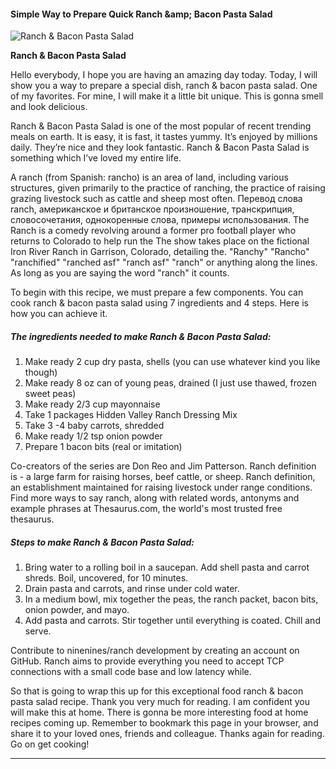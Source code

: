             

#### Simple Way to Prepare Quick Ranch &amp;amp; Bacon Pasta Salad

![Ranch &amp; Bacon Pasta Salad](https://img-global.cpcdn.com/recipes/5357728866238464/751x532cq70/ranch-bacon-pasta-salad-recipe-main-photo.jpg)

**Ranch &amp; Bacon Pasta Salad**

Hello everybody, I hope you are having an amazing day today. Today, I will show you a way to prepare a special dish, ranch & bacon pasta salad. One of my favorites. For mine, I will make it a little bit unique. This is gonna smell and look delicious.

Ranch & Bacon Pasta Salad is one of the most popular of recent trending meals on earth. It is easy, it is fast, it tastes yummy. It’s enjoyed by millions daily. They’re nice and they look fantastic. Ranch & Bacon Pasta Salad is something which I’ve loved my entire life.

A ranch (from Spanish: rancho) is an area of land, including various structures, given primarily to the practice of ranching, the practice of raising grazing livestock such as cattle and sheep most often. Перевод слова ranch, американское и британское произношение, транскрипция, словосочетания, однокоренные слова, примеры использования. The Ranch is a comedy revolving around a former pro football player who returns to Colorado to help run the The show takes place on the fictional Iron River Ranch in Garrison, Colorado, detailing the. "Ranchy" "Rancho" "ranchified" "ranched asf" "ranch asf" "ranch" or anything along the lines. As long as you are saying the word "ranch" it counts.

To begin with this recipe, we must prepare a few components. You can cook ranch & bacon pasta salad using 7 ingredients and 4 steps. Here is how you can achieve it.

##### The ingredients needed to make Ranch & Bacon Pasta Salad:

1.  Make ready 2 cup dry pasta, shells (you can use whatever kind you like though)
2.  Make ready 8 oz can of young peas, drained (I just use thawed, frozen sweet peas)
3.  Make ready 2/3 cup mayonnaise
4.  Take 1 packages Hidden Valley Ranch Dressing Mix
5.  Take 3 -4 baby carrots, shredded
6.  Make ready 1/2 tsp onion powder
7.  Prepare 1 bacon bits (real or imitation)

Co-creators of the series are Don Reo and Jim Patterson. Ranch definition is - a large farm for raising horses, beef cattle, or sheep. Ranch definition, an establishment maintained for raising livestock under range conditions. Find more ways to say ranch, along with related words, antonyms and example phrases at Thesaurus.com, the world's most trusted free thesaurus.

##### Steps to make Ranch & Bacon Pasta Salad:

1.  Bring water to a rolling boil in a saucepan. Add shell pasta and carrot shreds. Boil, uncovered, for 10 minutes.
2.  Drain pasta and carrots, and rinse under cold water.
3.  In a medium bowl, mix together the peas, the ranch packet, bacon bits, onion powder, and mayo.
4.  Add pasta and carrots. Stir together until everything is coated. Chill and serve.

Contribute to ninenines/ranch development by creating an account on GitHub. Ranch aims to provide everything you need to accept TCP connections with a small code base and low latency while.

So that is going to wrap this up for this exceptional food ranch & bacon pasta salad recipe. Thank you very much for reading. I am confident you will make this at home. There is gonna be more interesting food at home recipes coming up. Remember to bookmark this page in your browser, and share it to your loved ones, friends and colleague. Thanks again for reading. Go on get cooking!

* * *